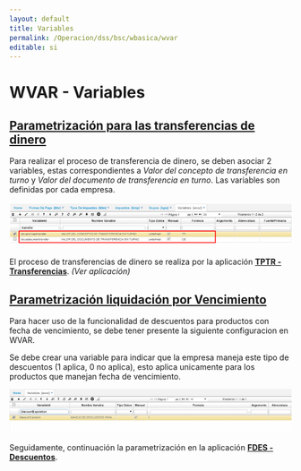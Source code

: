 ```yaml
---
layout: default
title: Variables
permalink: /Operacion/dss/bsc/wbasica/wvar
editable: si
---
```


# WVAR - Variables

## [Parametrización para las transferencias de dinero](http://docs.oasiscom.com/Operacion/dss/bsc/wbasica/wvar#parametrización-para-las-transferencias-de-dinero)

Para realizar el proceso de transferencia de dinero, se deben asociar 2 variables, estas correspondientes a _Valor del concepto de transferencia en turno_ y _Valor del documento de transferencia en turno_. Las variables son definidas por cada empresa.  

![](wvar.png)

El proceso de transferencias de dinero se realiza por la aplicación [**TPTR - Transferencias**](http://docs.oasiscom.com/Operacion/erp/tesoreria/tproceso/tptr). _(Ver aplicación)_


## [Parametrización liquidación por Vencimiento](http://docs.oasiscom.com/Operacion/dss/bsc/wbasica/wvar#parametrización-liquidación-por-vencimiento)

Para hacer uso de la funcionalidad de descuentos para productos con fecha de vencimiento, se debe tener presente la siguiente configuracion en WVAR.  

Se debe crear una variable para indicar que la empresa maneja este tipo de descuentos (1 aplica, 0 no aplica), esto aplica unicamente para los productos que manejan fecha de vencimiento.  

![](wvar1.png)

Seguidamente, continuación la parametrización en la aplicación [**FDES - Descuentos**](http://docs.oasiscom.com/Operacion/scm/facturacion/fprecio/fdes#parametrización-liquidación-por-vencimiento).  



